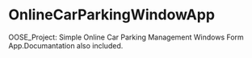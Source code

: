 # OnlineCarParkingWindowApp
OOSE_Project: Simple Online Car Parking Management Windows Form App.Documantation also included.
